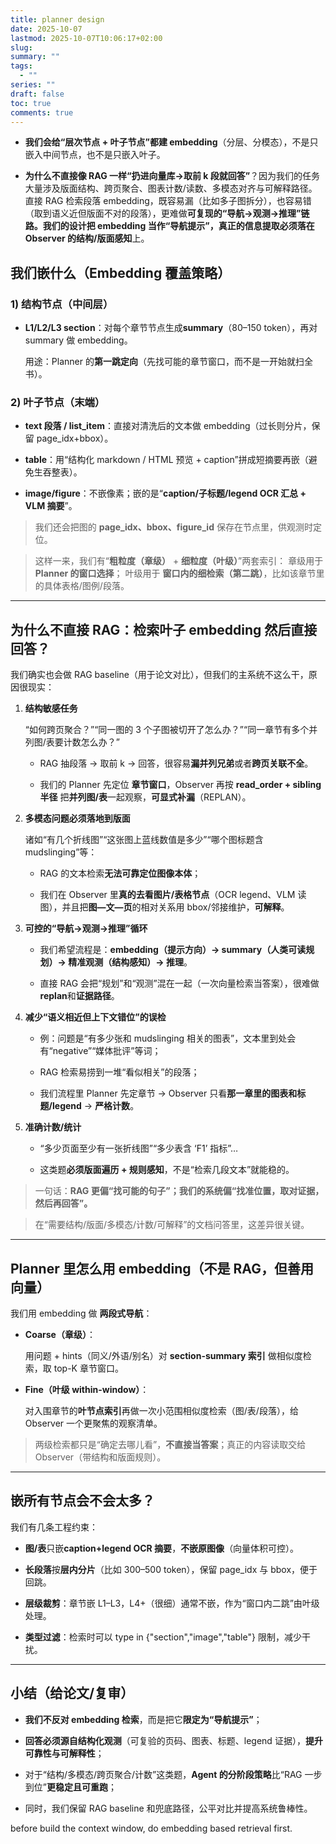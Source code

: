 ```yaml
---
title: planner design
date: 2025-10-07
lastmod: 2025-10-07T10:06:17+02:00
slug:
summary: ""
tags:
  - ""
series: ""
draft: false
toc: true
comments: true
---
```


- **我们会给“层次节点 + 叶子节点”都建 embedding**（分层、分模态），不是只嵌入中间节点，也不是只嵌入叶子。
    
- **为什么不直接像 RAG 一样“扔进向量库→取前 k 段就回答”**？因为我们的任务大量涉及版面结构、跨页聚合、图表计数/读数、多模态对齐与可解释路径。直接 RAG 检索段落 embedding，既容易漏（比如多子图拆分），也容易错（取到语义近但版面不对的段落），更难做**可复现的“导航→观测→推理”链路。我们的设计把 embedding 当作“导航提示”，真正的信息提取必须落在 Observer 的结构/版面感知**上。

## **我们嵌什么（Embedding 覆盖策略）**

  

### **1) 结构节点（中间层）**

- **L1/L2/L3 section**：对每个章节节点生成**summary**（80–150 token），再对 summary 做 embedding。
    
    用途：Planner 的**第一跳定向**（先找可能的章节窗口，而不是一开始就扫全书）。
    

  

### **2) 叶子节点（末端）**

- **text 段落 / list_item**：直接对清洗后的文本做 embedding（过长则分片，保留 page_idx+bbox）。
    
- **table**：用“结构化 markdown / HTML 预览 + caption”拼成短摘要再嵌（避免生吞整表）。
    
- **image/figure**：不嵌像素；嵌的是“**caption/子标题/legend OCR 汇总 + VLM 摘要**”。
 > 我们还会把图的 **page_idx、bbox、figure_id** 保存在节点里，供观测时定位。

  

> 这样一来，我们有“**粗粒度（章级）** + **细粒度（叶级）**”两套索引：
> 章级用于 **Planner 的窗口选择**；
> 叶级用于 **窗口内的细检索（第二跳）**，比如该章节里的具体表格/图例/段落。


---

## **为什么不直接 RAG：检索叶子 embedding 然后直接回答？**

  

我们确实也会做 RAG baseline（用于论文对比），但我们的主系统不这么干，原因很现实：

1. **结构敏感任务**
    
    “如何跨页聚合？”“同一图的 3 个子图被切开了怎么办？”“同一章节有多个并列图/表要计数怎么办？”
    
    - RAG 抽段落 → 取前 k → 回答，很容易**漏并列兄弟**或者**跨页关联不全**。
        
    - 我们的 Planner 先定位 **章节窗口**，Observer 再按 **read_order + sibling 半径** 把**并列图/表**一起观察，**可显式补漏**（REPLAN）。
        
    
2. **多模态问题必须落地到版面**
    
    诸如“有几个折线图”“这张图上蓝线数值是多少”“哪个图标题含 mudslinging”等：
    
    - RAG 的文本检索**无法可靠定位图像本体**；
        
    - 我们在 Observer 里**真的去看图片/表格节点**（OCR legend、VLM 读图），并且把**图—文—页**的相对关系用 bbox/邻接维护，**可解释**。
        
    
3. **可控的“导航→观测→推理”循环**
    
    - 我们希望流程是：**embedding（提示方向）→ summary（人类可读规划）→ 精准观测（结构感知）→ 推理**。
        
    - 直接 RAG 会把“规划”和“观测”混在一起（一次向量检索当答案），很难做**replan**和**证据路径**。
        
    
4. **减少“语义相近但上下文错位”的误检**
    
    - 例：问题是“有多少张和 mudslinging 相关的图表”，文本里到处会有“negative”“媒体批评”等词；
        
    - RAG 检索易捞到一堆“看似相关”的段落；
        
    - 我们流程里 Planner 先定章节 → Observer 只看**那一章里的图表和标题/legend** → **严格计数**。
        
    
5. **准确计数/统计**
    
    - “多少页面至少有一张折线图”“多少表含 ‘F1’ 指标”…
        
    - 这类题**必须版面遍历 + 规则感知**，不是“检索几段文本”就能稳的。
        
    

  

> 一句话：**RAG 更偏“找可能的句子”；我们的系统偏“找准位置，取对证据，然后再回答”。**

> 在“需要结构/版面/多模态/计数/可解释”的文档问答里，这差异很关键。


---

## **Planner 里怎么用 embedding（不是 RAG，但善用向量）**

  

我们用 embedding 做 **两段式导航**：

- **Coarse（章级）**：
    
    用问题 + hints（同义/外语/别名）对 **section-summary 索引** 做相似度检索，取 top-K 章节窗口。
    
- **Fine（叶级 within-window）**：
    
    对入围章节的**叶节点索引**再做一次小范围相似度检索（图/表/段落），给 Observer 一个更聚焦的观察清单。
    

  

> 两级检索都只是“确定去哪儿看”，**不直接当答案**；真正的内容读取交给 Observer（带结构和版面规则）。


---

## **嵌所有节点会不会太多？**

我们有几条工程约束：

- **图/表**只嵌**caption+legend OCR 摘要**，**不嵌原图像**（向量体积可控）。
    
- **长段落**按**层内分片**（比如 300–500 token），保留 page_idx 与 bbox，便于回跳。
    
- **层级裁剪**：章节嵌 L1–L3，L4+（很细）通常不嵌，作为“窗口内二跳”由叶级处理。
    
- **类型过滤**：检索时可以 type in {"section","image","table"} 限制，减少干扰。


---

## **小结（给论文/复审）**

- **我们不反对 embedding 检索**，而是把它**限定为“导航提示”**；
    
- **回答必须源自结构化观测**（可复验的页码、图表、标题、legend 证据），**提升可靠性与可解释性**；
    
- 对于“结构/多模态/跨页聚合/计数”这类题，**Agent 的分阶段策略**比“RAG 一步到位”**更稳定且可重跑**；
    
- 同时，我们保留 RAG baseline 和兜底路径，公平对比并提高系统鲁棒性。

before  build the context window, do embedding based retrieval first.